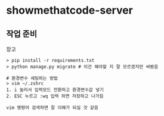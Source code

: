 # showmethatcode-server

## 작업 준비

장고
```
> pip install -r requirements.txt
> python manage.py migrate # 이건 해야할 지 잘 모르겠지만 써봤음

# 환경변수 세팅하는 방법
> vim ~/.zshrc
1. i 눌러서 입력모드 전환하고 환경변수값 넣기
2. ESC 누르고 :wq 입력 하면 저장하고 나가짐

vim 명령어 검색하면 잘 이해가 되실 것 같음
```
